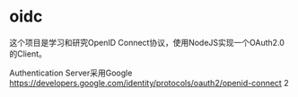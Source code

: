 # oidc

这个项目是学习和研究OpenID Connect协议，使用NodeJS实现一个OAuth2.0的Client。

Authentication Server采用Google
https://developers.google.com/identity/protocols/oauth2/openid-connect
2
